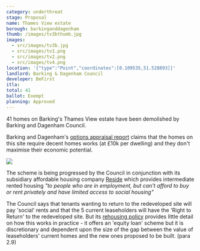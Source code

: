 ```yaml
---
category: underthreat
stage: Proposal 
name: Thames View estate 
borough: barkinganddagenham
thumb: /images/tv3bthumb.jpg
images:
  - src/images/tv3b.jpg
  - src/images/tv1.png
  - src/images/tv2.png
  - src/images/tv4.png
location: '{"type":"Point","coordinates":[0.109535,51.528893]}'
landlord: Barking & Dagenham Council
developer: BeFirst
itla:
total: 41
ballot: Exempt
planning: Approved
---
```

41 homes on Barking's Thames View estate have been demolished by Barking and Dagenham Council.

Barking and Dagenham's [options appraisal report](https://modgov.lbbd.gov.uk/internet/documents/s87069/Estate%20Renewal%20Programme%20Report%20-%20App.%201%20Options%20Appraisal.pdf) claims that the homes on this site require decent homes works (at £10k per dwelling) and they don't maximise their economic potential.

<img src="/images/tveconomic.png" class="img-fluid rounded img-thumbnail">

The scheme is being progressed by the Council in conjunction with its subsidiary affordable housing company [Reside](https://www.lbbd.gov.uk/affordable-rents-reside-housing) which provides intermediate rented housing _"to people who are in employment, but can’t afford to buy or rent privately and have limited access to social housing"_

The Council says that tenants wanting to return to the redeveloped site will pay 'social' rents and that the 5 current leaseholders will have the 'Right to Return' to the redeveloped site. But its [rehousing policy](https://modgov.lbbd.gov.uk/Internet/documents/s131918/Estate%20Renewal%20Report.pdf) provides little detail on how this works in practice - it offers an 'equity loan' scheme but it is discretionary and dependent upon the size of the gap between the value of leaseholders' current homes and the new ones proposed to be built. (para 2.9) 
